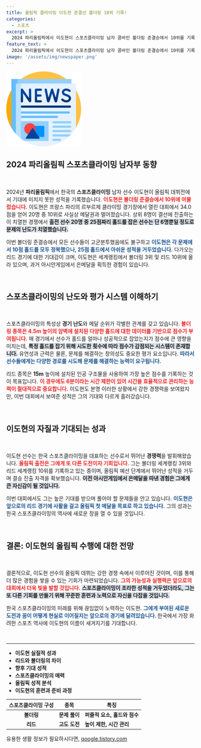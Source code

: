 ```yaml
---
title: 올림픽 클라이밍 이도현 준결선 볼더링 10위 기록!
categories:
  - 스포츠
excerpt: >
  2024 파리올림픽에서 이도현이 스포츠클라이밍 남자 콤바인 볼더링 준결승에서 10위를 기록했습니다. 극악의 난도 속에서 25점 홀드에 실패했지만, 리드 경기도 기대되는 상황! 그의 올림픽 첫 도전, 과연 결선에서는 어떤 성과를 낼까요?
feature_text: >
  2024 파리올림픽에서 이도현이 스포츠클라이밍 남자 콤바인 볼더링 준결승에서 10위를 기록했습니다. 극악의 난도 속에서 25점 홀드에 실패했지만, 리드 경기도 기대되는 상황! 그의 올림픽 첫 도전, 과연 결선에서는 어떤 성과를 낼까요?
image: '/assets/img/newspaper.png'
---
```


<p><img src="/assets/img/newspaper.png" alt="kimp 속보" /></p>

<h2 data-ke-size="size26">2024 파리올림픽 스포츠클라이밍 남자부 동향</h2>

<p data-ke-size="size16">&nbsp;</p>

<p>2024년 <b>파리올림픽</b>에서 한국의 <b>스포츠클라이밍</b> 남자 선수 이도현이 올림픽 데뷔전에서 기대에 미치지 못한 성적을 기록했습니다. <b><span style="color: #ee2323;">이도현은 볼더링 준결승에서 10위에 머물렀습니다.</span></b> 이도현은 프랑스 파리의 르부르제 클라이밍 경기장에서 열린 대회에서 34.0점을 얻어 20명 중 10위로 사실상 메달권과 멀어졌습니다. 상위 8명이 결선에 진출하는 이 치열한 경쟁에서 <b><span style="background-color: #21538527;">출전 선수 20명 중 25점짜리 홀드를 잡은 선수는 단 6명뿐일 정도로 문제의 난도가 치열했습니다.</span></b></p>

<p>이번 볼더링 준결승에서 모든 선수들이 고군분투했음에도 불구하고 <b><span style="color: #1a5490;">이도현은 각 문제에서 10점 홀드를 모두 정복했으나, 25점 홀드에서 아쉬운 성적을 거두었습니다.</span></b> 다가오는 리드 경기에 대한 기대감이 크며, 이도현은 세계랭킹에서 볼더링 3위 및 리드 10위에 올라 있으며, 과거 아시안게임에서 은메달을 획득한 경험이 있습니다.<p data-ke-size="size16">&nbsp;</p></p>

<h2 data-ke-size="size26">스포츠클라이밍의 난도와 평가 시스템 이해하기</h2>

<p data-ke-size="size16">&nbsp;</p>

<p>스포츠클라이밍의 특성상 <b>경기 난도</b>와 메달 순위가 각별한 관계를 갖고 있습니다. <b><span style="color: #ee2323;">볼더링 종목은 4.5m 높이의 암벽에 설치된 다양한 홀드에 대한 데이터를 기반으로 점수가 부여됩니다.</span></b> 매 경기에서 선수가 홀드를 얼마나 성공적으로 잡았는지가 점수에 큰 영향을 미치는데, <b><span style="background-color: #21538527;">특정 홀드를 잡기 위해 시도한 횟수에 따라 점수가 감점되는 시스템이 존재합니다.</span></b> 유연성과 근력은 물론, 문제를 해결하는 창의성도 중요한 평가 요소입니다. <b><span style="color: #1a5490;">따라서 선수들에게는 다양한 경로를 시도해 문제를 해결하는 능력이 요구됩니다.</span></b></p>

<p>리드 종목은 <b>15m</b> 높이에 설치된 인공 구조물을 사용하여 가장 높은 점수를 기록하는 것이 목표입니다. <b><span style="color: #ee2323;">이 경우에도 6분이라는 시간 제한이 있어 시간을 효율적으로 관리하는 능력이 절대적으로 중요합니다.</span></b> 이도현도 분명 이러한 상황에서 강한 경쟁력을 보여왔지만, 이번 대회에서 보여준 성적은 그의 기대와 다르게 흘러갔습니다. <p data-ke-size="size16">&nbsp;</p></p>

<h2 data-ke-size="size26">이도현의 자질과 기대되는 성과</h2>

<p data-ke-size="size16">&nbsp;</p>

<p>이도현 선수는 한국 스포츠클라이밍을 대표하는 선수로서 뛰어난 <b>경쟁력</b>을 발휘해왔습니다. <b><span style="color: #ee2323;">올림픽 출전은 그에게 또 다른 도전이자 기회입니다.</span></b> 그는 볼더링 세계랭킹 3위와 리드 세계랭킹 10위를 기록하고 있는 중이며, 올림픽 예선 단계에서 뛰어난 성적을 거두며 결승 진출 자격을 확보했습니다. <b><span style="background-color: #21538527;">이전 아시안게임에서 은메달을 따낸 경험은 그에게 큰 자신감이 될 것입니다.</span></b></p>

<p>이번 대회에서도 그는 높은 기대를 받으며 풀어야 할 문제들을 안고 있습니다. <b><span style="color: #1a5490;">이도현은 앞으로의 리드 경기에 사활을 걸고 올림픽 첫 메달을 목표로 하고 있습니다.</span></b> 그의 성과는 한국 스포츠클라이밍의 역사에 새로운 장을 열 수 있을 것입니다. <p data-ke-size="size16">&nbsp;</p></p>

<h2 data-ke-size="size26">결론: 이도현의 올림픽 수행에 대한 전망</h2>

<p data-ke-size="size16">&nbsp;</p>

<p>결론적으로, 이도현 선수의 올림픽 데뷔는 강한 경쟁 속에서 이루어진 것이며, 이를 통해 더 많은 경험을 쌓을 수 있는 기회가 마련되었습니다. <b><span style="color: #ee2323;">그의 가능성과 실행력은 앞으로의 대회에서 더욱 빛을 발할 것입니다.</span></b> <b><span style="background-color: #21538527;">스포츠클라이밍이 초라한 성적을 거두었더라도, 그는 또 다른 기회를 만들기 위해 꾸준한 훈련과 노력으로 자신을 다잡을 것입니다.</span></b></p>

<p>한국 스포츠클라이밍의 미래를 위해 끊임없이 노력하는 이도현. <b><span style="color: #1a5490;">그에게 부여된 새로운 도전과 꿈이 어떻게 현실로 이어질지는 앞으로의 경기에 달려있습니다. </span></b> 한국에서 가장 화려한 스포츠 역사에 이도현의 이름이 새겨지기를 기대합니다. <p data-ke-size="size16">&nbsp;</p></p>

<hr>

<ul>
  <li><b>이도현 실질적 성과</b></li>
  <li><b>리드와 볼더링의 차이</b></li>
  <li><b>향후 기대 성적</b></li>
  <li><b>스포츠클라이밍의 매력</b></li>
  <li><b>올림픽 성적 분석</b></li>
  <li><b>이도현의 훈련과 준비 과정</b></li>
</ul>

<table>
  <thead>
    <tr>
      <th><b>스포츠클라이밍 구성</b></th>
      <th><b>종목</b></th>
      <th><b>특징</b></th>
    </tr>
  </thead>
  <tbody>
    <tr>
      <td style="text-align: center;"><b>볼더링</b></td>
      <td><b>문제 풀이</b></td>
      <td><b>퍼즐적 요소, 홀드와 점수</b></td>
    </tr>
    <tr>
      <td style="text-align: center;"><b>리드</b></td>
      <td><b>고도 도전</b></td>
      <td><b>높이 제한, 시간 관리</b></td>
    </tr>
  </tbody>
</table>
유용한 생활 정보가 필요하시다면, <a href="https://qoogle.tistory.com" rel="dofollow">qoogle.tistory.com</a>


